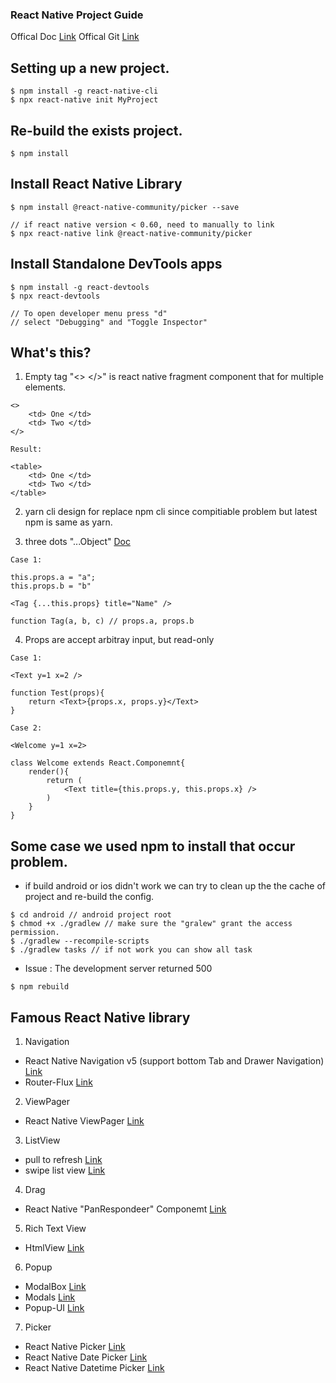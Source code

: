### React Native Project Guide

Offical Doc [Link](https://reactnative.dev/)
Offical Git [Link](https://github.com/facebook/react-native)

## Setting up a new project. 
```
$ npm install -g react-native-cli
$ npx react-native init MyProject
```

## Re-build the exists project.
```
$ npm install
```

## Install React Native Library
```
$ npm install @react-native-community/picker --save

// if react native version < 0.60, need to manually to link
$ npx react-native link @react-native-community/picker
```

## Install Standalone DevTools apps
```
$ npm install -g react-devtools
$ npx react-devtools

// To open developer menu press "d" 
// select "Debugging" and "Toggle Inspector" 
```

## What's this?

1) Empty tag "<> </>" is react native fragment component that for multiple elements.
```
<>
    <td> One </td>
    <td> Two </td>
</>

Result:  

<table>
    <td> One </td>
    <td> Two </td>
</table>
```

2) yarn cli design for replace npm cli since compitiable problem but latest npm is same as yarn.

3) three dots "...Object" [Doc](https://developer.mozilla.org/en-US/docs/Web/JavaScript/Reference/Operators/Spread_syntax)
```
Case 1:

this.props.a = "a";
this.props.b = "b"

<Tag {...this.props} title="Name" />

function Tag(a, b, c) // props.a, props.b

```

4) Props are accept arbitray input, but read-only
```
Case 1:

<Text y=1 x=2 />

function Test(props){
    return <Text>{props.x, props.y}</Text>
}

Case 2:

<Welcome y=1 x=2>

class Welcome extends React.Componemnt{
    render(){
        return (
            <Text title={this.props.y, this.props.x} />
        )
    }
}
```

## Some case we used npm to install that occur problem.

* if build android or ios didn't work we can try to clean up the the cache of project and re-build the config.
```
$ cd android // android project root
$ chmod +x ./gradlew // make sure the "gralew" grant the access permission.
$ ./gradlew --recompile-scripts 
$ ./gradlew tasks // if not work you can show all task
```

* Issue : The development server returned 500
```
$ npm rebuild
```

## Famous React Native library

1) Navigation
* React Native Navigation v5 (support bottom Tab and Drawer Navigation) [Link](https://reactnavigation.org/)
* Router-Flux [Link](https://github.com/aksonov/react-native-router-flux)

2) ViewPager
* React Native ViewPager [Link](https://github.com/callstack/react-native-viewpager)

3) ListView
* pull to refresh [Link](https://reactnative.dev/docs/refreshcontrol)
* swipe list view [Link](https://github.com/jemise111/react-native-swipe-list-view)

4) Drag
* React Native "PanRespondeer" Componemt [Link](https://reactnative.dev/docs/panresponder)

5) Rich Text View
* HtmlView [Link](https://github.com/jsdf/react-native-htmlview)

6) Popup
* ModalBox [Link](https://github.com/maxs15/react-native-modalbox)
* Modals [Link](https://github.com/jacklam718/react-native-modals)
* Popup-UI [Link](https://github.com/RafaelAugustoS/react-native-popup-ui)

7) Picker
* React Native Picker [Link](https://reactnative.dev/docs/picker)
* React Native Date Picker [Link](https://github.com/react-native-datetimepicker/datetimepicker)
* React Native Datetime Picker [Link](https://github.com/mmazzarolo/react-native-modal-datetime-picker)